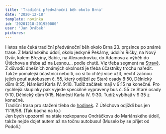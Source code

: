 ```yaml
---
title: 'Tradiční předvánoční běh okolo Brna'
date: '2020-12-18'
template: novinka
id: '20201218-201950000'
user: 'Jan Drábek'
pictures:
---
```

I letos nás čeká tradiční předvánoční běh okolo Brna 23. prosince po známé trase. Z Mariánského údolí, okolo jeskyně Pekárny, údolím Říčky, na Nový Dvůr, kolem Březiny, Babic, na Alexandrovku, do Adamova a výběh do Útěchova a třeba až na Lesnou... podle chutě. Viz třeba segment na [Stravě](https://www.strava.com/segments/22491070?filter=overall).  
Z důvodů dnešních známých okolností je třeba účastníky trochu naředit. Takže pomalejší účastníci nebo ti, co si to chtějí více užít, nechť začnou jejich pouť autobusem č. 55, který odjíždí ze Staré osady 8:50, Dělnický dům 8:55, Náměstí Karla IV. 9:10. Tudíž začátek mají v 9:15 na konečné. Pro rychlejší skupinky pak vyjede speciálně vypravený bus č. 55 ze Staré osady 9:10, Dělnický dům 9:15, Náměstí Karla IV. 9:30. Tudíž vybíhají v 9:35 z konečné.  
Tradiční trasa pro stažení třeba do [hodinek](https://mapy.cz/s/pekalosega). Z Útěchova odjíždí bus jen 11:18/58. (Tak bacha na to.)  
Jen bych upozornil na stále rozkopanou Ondráčkovu do Mariánského údolí, takže nejde dojet autem až na točnu autobusu! (Muselo by se přijet od Podolí.)
